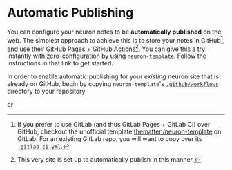 # Automatic Publishing

You can configure your neuron notes to be **automatically published** on the web. The simplest approach to achieve this is to store your notes in GitHub[^gitlab], and use their GitHub Pages + GitHub Actions[^this]. You can give this a try instantly with zero-configuration by using [`neuron-template`](https://github.com/srid/neuron-template). Follow the instructions in that link to get started. 

In order to enable automatic publishing for your *existing* neuron site that is already on GitHub, begin by copying `neuron-template`'s [`.github/workflows`](https://github.com/srid/neuron-template/tree/master/.github/workflows) directory to your repository

or 
[^this]: This very site is set up to automatically publish in this manner.

[^gitlab]: If you prefer to use GitLab (and thus GitLab Pages + GitLab CI) over GitHub, checkout the unofficial template [thematten/neuron-template](https://gitlab.com/thematten/neuron-template) on GitLab. For an existing GitLab repo, you will want to copy over its [`.gitlab-ci.yml`](https://gitlab.com/thematten/neuron-template/-/blob/master/.gitlab-ci.yml).
